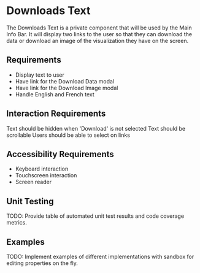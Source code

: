 # Downloads Text

The Downloads Text is a private component that will be used by the Main Info Bar. It will display
two links to the user so that they can download the data or download an image of the 
visualization they have on the screen.

## Requirements

* Display text to user
* Have link for the Download Data modal
* Have link for the Download Image modal
* Handle English and French text

## Interaction Requirements

Text should be hidden when 'Download' is not selected
Text should be scrollable
Users should be able to select on links


## Accessibility Requirements

* Keyboard interaction
* Touchscreen interaction
* Screen reader

## Unit Testing

TODO: Provide table of automated unit test results and code coverage metrics.

## Examples

TODO: Implement examples of different implementations with sandbox for editing
properties on the fly.
